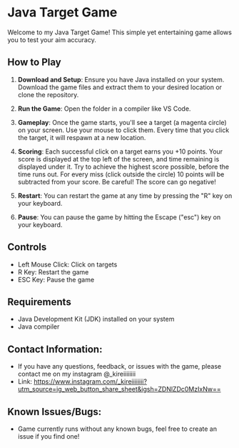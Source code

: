 # Java Target Game

Welcome to my Java Target Game! This simple yet entertaining game allows you to test your aim accuracy.

## How to Play
1. **Download and Setup**: Ensure you have Java installed on your system. Download the game files and extract them to your desired location or clone the repository.
   
2. **Run the Game**: Open the folder in a compiler like VS Code.

3. **Gameplay**: Once the game starts, you'll see a target (a magenta circle) on your screen. Use your mouse to click them. Every time that you click the target, it will respawn at a new location.

4. **Scoring**: Each successful click on a target earns you +10 points. Your score is displayed at the top left of the screen, and time remaining is displayed under it. Try to achieve the highest score possible, before the time runs out. For every miss (click outside the circle) 10 points will be subtracted from your score. Be careful! The score can go negative!

6. **Restart**: You can restart the game at any time by pressing the "R" key on your keyboard.

7. **Pause**: You can pause the game by hitting the Escape ("esc") key on your keyboard.

## Controls
- Left Mouse Click: Click on targets
- R Key: Restart the game
- ESC Key: Pause the game

## Requirements
- Java Development Kit (JDK) installed on your system
- Java compiler

## Contact Information:
- If you have any questions, feedback, or issues with the game, please contact me on my instagram @_kireiiiiiiii
- Link: https://www.instagram.com/_kireiiiiiiii?utm_source=ig_web_button_share_sheet&igsh=ZDNlZDc0MzIxNw==

## Known Issues/Bugs:
- Game currently runs without any known bugs, feel free to create an issue if you find one!


